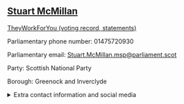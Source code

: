 ## <a href="https://www.parliament.scot/msps/current-and-previous-msps/stuart-mcmillan">Stuart McMillan</a>

<a href="https://www.theyworkforyou.com/mp/14060/stuart_mcmillan">TheyWorkForYou (voting record, statements)</a> 

Parliamentary phone number: 01475720930 

Parliamentary email: Stuart.McMillan.msp@parliament.scot 

Party: Scottish National Party 

Borough: Greenock and Inverclyde 

<details><summary>Extra contact information and social media</summary> 
<li>Parliamentary address: The Scottish Parliament, EH99 1SP, Edinburgh</li>
<li>Local office address: 26 Grey Place, Greenock, Inverclyde, PA15 1YF</li>
<li>Local office phone number: 01475720930</li>
<li>Twitter: @StuMcMillanSNP</li>
<li>Facebook: https://www.facebook.com/StuartMcMillanSNP</li>
<li>Website: stuartmcmillan.scot</li>
</details>